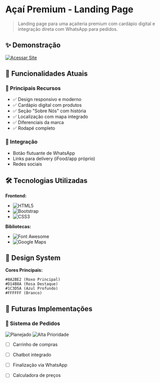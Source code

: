 #  Açaí Premium - Landing Page

> Landing page para uma açaiteria premium com cardápio digital e integração direta com WhatsApp para pedidos.

## ✨ Demonstração

[![Acessar Site](https://img.shields.io/badge/🍇_Acessar_Site-8A2BE2?style=for-the-badge)](https://seusite.com)

## 🚀 Funcionalidades Atuais

### 🎯 Principais Recursos
- ✅ Design responsivo e moderno
- ✅ Cardápio digital com produtos
- ✅ Seção "Sobre Nós" com história
- ✅ Localização com mapa integrado
- ✅ Diferenciais da marca
- ✅ Rodapé completo

### 📱 Integração
- Botão flutuante de WhatsApp
- Links para delivery (iFood/app próprio)
- Redes sociais

## 🛠 Tecnologias Utilizadas

**Frontend:**
- ![HTML5](https://img.shields.io/badge/HTML5-E34F26?style=flat-square&logo=html5&logoColor=white)
- ![Bootstrap](https://img.shields.io/badge/Bootstrap-7952B3?style=flat-square&logo=bootstrap&logoColor=white)
- ![CSS3](https://img.shields.io/badge/CSS3-1572B6?style=flat-square&logo=css3&logoColor=white)

**Bibliotecas:**
- ![Font Awesome](https://img.shields.io/badge/Font_Awesome-528DD7?style=flat-square&logo=font-awesome&logoColor=white)
- ![Google Maps](https://img.shields.io/badge/Google_Maps-4285F4?style=flat-square&logo=google-maps&logoColor=white)




## 🎨 Design System

**Cores Principais:**
```color
#8A2BE2 (Roxo Principal)
#D14B8A (Rosa Destaque)
#1C3D5A (Azul Profundo)
#FFFFFF (Branco)
```

## 🔮 Futuras Implementações

### 🛒 Sistema de Pedidos
<p>
  <img src="https://img.shields.io/badge/STATUS-PLANEJADO-blue?style=flat-square" alt="Planejado">
  <img src="https://img.shields.io/badge/PRIORIDADE-ALTA-red?style=flat-square" alt="Alta Prioridade">
</p>

- [ ] Carrinho de compras
- [ ] Chatbot integrado
- [ ] Finalização via WhatsApp
- [ ] Calculadora de preços

